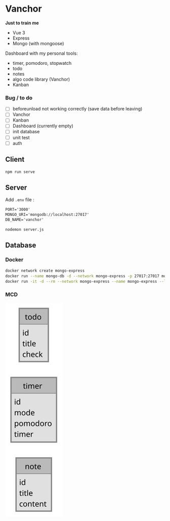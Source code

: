 # Vanchor

**Just to train me**

- Vue 3
- Express
- Mongo (with mongoose)

Dashboard with my personal tools:

- timer, pomodoro, stopwatch
- todo
- notes
- algo code library (Vanchor)
- Kanban

### Bug / to do

 - [ ] beforeunload not working correctly (save data before leaving)
 - [ ] Vanchor
 - [ ] Kanban
 - [ ] Dashboard (currently empty)
 - [ ] init database
 - [ ] unit test
 - [ ] auth

## Client

`npm run serve`

## Server

Add `.env` file :
```
PORT='3000'
MONGO_URI='mongodb://localhost:27017'
DB_NAME='vanchor'
```

`nodemon server.js`

## Database

### Docker

```bash
docker network create mongo-express
docker run --name mongo-db -d --network mongo-express -p 27017:27017 mongo
docker run -it -d --rm --network mongo-express --name mongo-express --link mongo-db:mongo -p 8082:8081 mongo-express
```

### MCD

![MCD](resources/diag.svg)
